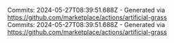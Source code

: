 Commits: 2024-05-27T08:39:51.688Z - Generated via https://github.com/marketplace/actions/artificial-grass
<br>
Commits: 2024-05-27T08:39:51.688Z - Generated via https://github.com/marketplace/actions/artificial-grass
<br>
